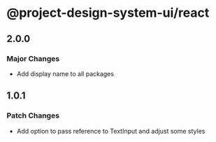 # @project-design-system-ui/react

## 2.0.0

### Major Changes

- Add display name to all packages

## 1.0.1

### Patch Changes

- Add option to pass reference to TextInput and adjust some styles
